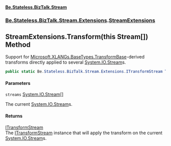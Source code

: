 #### [Be.Stateless.BizTalk.Stream](README.md 'README')
### [Be.Stateless.BizTalk.Stream.Extensions](Be.Stateless.BizTalk.Stream.Extensions.md 'Be.Stateless.BizTalk.Stream.Extensions').[StreamExtensions](StreamExtensions.md 'Be.Stateless.BizTalk.Stream.Extensions.StreamExtensions')

## StreamExtensions.Transform(this Stream[]) Method

Support for [Microsoft.XLANGs.BaseTypes.TransformBase](https://docs.microsoft.com/en-us/dotnet/api/Microsoft.XLANGs.BaseTypes.TransformBase 'Microsoft.XLANGs.BaseTypes.TransformBase')-derived transforms directly applied to several [System.IO.Stream](https://docs.microsoft.com/en-us/dotnet/api/System.IO.Stream 'System.IO.Stream')s.

```csharp
public static Be.Stateless.BizTalk.Stream.Extensions.ITransformStream Transform(this System.IO.Stream[] streams);
```
#### Parameters

<a name='Be.Stateless.BizTalk.Stream.Extensions.StreamExtensions.Transform(thisSystem.IO.Stream[]).streams'></a>

`streams` [System.IO.Stream](https://docs.microsoft.com/en-us/dotnet/api/System.IO.Stream 'System.IO.Stream')[[]](https://docs.microsoft.com/en-us/dotnet/api/System.Array 'System.Array')

The current [System.IO.Stream](https://docs.microsoft.com/en-us/dotnet/api/System.IO.Stream 'System.IO.Stream')s.

#### Returns
[ITransformStream](ITransformStream.md 'Be.Stateless.BizTalk.Stream.Extensions.ITransformStream')  
The [ITransformStream](ITransformStream.md 'Be.Stateless.BizTalk.Stream.Extensions.ITransformStream') instance that will apply the transform on the current [System.IO.Stream](https://docs.microsoft.com/en-us/dotnet/api/System.IO.Stream 'System.IO.Stream')s.